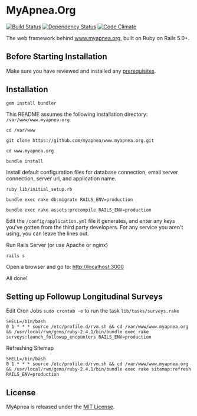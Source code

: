 # MyApnea.Org

[![Build Status](https://travis-ci.org/myapnea/www.myapnea.org.svg?branch=master)](https://travis-ci.org/myapnea/www.myapnea.org)
[![Dependency Status](https://gemnasium.com/myapnea/www.myapnea.org.svg)](https://gemnasium.com/myapnea/www.myapnea.org)
[![Code Climate](https://codeclimate.com/github/myapnea/www.myapnea.org/badges/gpa.svg)](https://codeclimate.com/github/myapnea/www.myapnea.org)

The web framework behind www.myapnea.org, built on Ruby on Rails 5.0+.

## Before Starting Installation

Make sure you have reviewed and installed any
[prerequisites](https://github.com/myapnea/www.myapnea.org/blob/master/PREREQUISITES.md).

## Installation

```
gem install bundler
```

This README assumes the following installation directory:
`/var/www/www.myapnea.org`

```
cd /var/www

git clone https://github.com/myapnea/www.myapnea.org.git

cd www.myapnea.org

bundle install
```

Install default configuration files for database connection, email server
connection, server url, and application name.

```
ruby lib/initial_setup.rb

bundle exec rake db:migrate RAILS_ENV=production

bundle exec rake assets:precompile RAILS_ENV=production
```

Edit the `/config/application.yml` file it generates, and enter any keys you've
gotten from the third party developers. For any service you aren't using, you
can leave the lines out.

Run Rails Server (or use Apache or nginx)

```
rails s
```

Open a browser and go to: [http://localhost:3000](http://localhost:3000)

All done!

## Setting up Followup Longitudinal Surveys

Edit Cron Jobs `sudo crontab -e` to run the task `lib/tasks/surveys.rake`

```
SHELL=/bin/bash
0 1 * * * source /etc/profile.d/rvm.sh && cd /var/www/www.myapnea.org && /usr/local/rvm/gems/ruby-2.4.1/bin/bundle exec rake surveys:launch_followup_encounters RAILS_ENV=production
```

Refreshing Sitemap

```
SHELL=/bin/bash
0 1 * * * source /etc/profile.d/rvm.sh && cd /var/www/www.myapnea.org && /usr/local/rvm/gems/ruby-2.4.1/bin/bundle exec rake sitemap:refresh RAILS_ENV=production
```

## License

MyApnea is released under the [MIT License](http://www.opensource.org/licenses/MIT).
